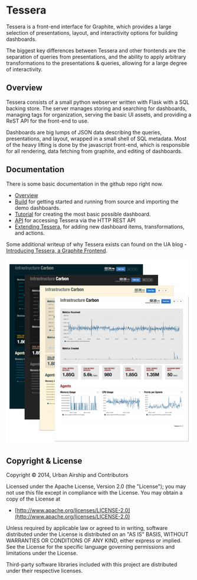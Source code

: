# Tessera

Tessera is a front-end interface for Graphite, which provides a large selection of presentations, layout, and interactivity options for building dashboards.

The biggest key differences between Tessera and other frontends are the separation of queries from presentations, and the ability to apply arbitrary transformations to the presentations & queries, allowing for a large degree of interactivity. 

## Overview

Tessera consists of a small python webserver written with Flask with a SQL backing store. The server manages storing and searching for dashboards, managing tags for organization, serving the basic UI assets, and providing a ReST API for the front-end to use.

Dashboards are big lumps of JSON data describing the queries, presentations, and layout, wrapped in a small shell of SQL metadata. Most of the heavy lifting is done by the javascript front-end, which is responsible for all rendering, data fetching from graphite, and editing of dashboards.

## Documentation

There is some basic documentation in the github repo right now.

* [Overview](docs/Overview.md)
* [Build](docs/Build.md) for getting started and running from source and importing the demo dashboards.
* [Tutorial](docs/Tutorial.md) for creating the most basic possible
  dashboard.
* [API](docs/API.md) for accessing Tessera via the HTTP REST API
* [Extending Tessera](docs/Extension.md), for adding new dashboard
  items, transformations, and actions.

Some additional writeup of why Tessera exists can found on the UA blog - [Introducing Tessera, a Graphite Frontend](http://urbanairship.com/blog/2014/06/30/introducing-tessera-a-graphite-frontend).

![screenshot](docs/screenshots/color-themes-small.png)

## Copyright & License

Copyright &copy; 2014, Urban Airship and Contributors

Licensed under the Apache License, Version 2.0 (the "License");
you may not use this file except in compliance with the License.
You may obtain a copy of the License at

* [http://www.apache.org/licenses/LICENSE-2.0](http://www.apache.org/licenses/LICENSE-2.0)

Unless required by applicable law or agreed to in writing, software
distributed under the License is distributed on an "AS IS" BASIS,
WITHOUT WARRANTIES OR CONDITIONS OF ANY KIND, either express or implied.
See the License for the specific language governing permissions and
limitations under the License.

Third-party software libraries included with this project are
distributed under their respective licenses.

